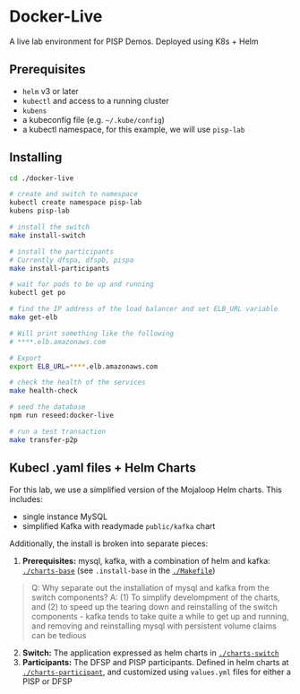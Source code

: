 # Docker-Live

A live lab environment for PISP Demos. Deployed using K8s + Helm

## Prerequisites
- `helm` v3 or later
- `kubectl` and access to a running cluster
- `kubens`
- a kubeconfig file (e.g. `~/.kube/config`)
- a kubectl namespace, for this example, we will use `pisp-lab`

## Installing

```bash
cd ./docker-live

# create and switch to namespace
kubectl create namespace pisp-lab
kubens pisp-lab

# install the switch
make install-switch

# install the participants
# Currently dfspa, dfspb, pispa
make install-participants

# wait for pods to be up and running
kubectl get po

# find the IP address of the load balancer and set ELB_URL variable
make get-elb

# Will print something like the following
# ****.elb.amazonaws.com

# Export
export ELB_URL=****.elb.amazonaws.com

# check the health of the services
make health-check

# seed the database
npm run reseed:docker-live

# run a test transaction
make transfer-p2p

```

## Kubecl .yaml files + Helm Charts

For this lab, we use a simplified version of the Mojaloop Helm charts. This includes:
- single instance MySQL
- simplified Kafka with readymade `public/kafka` chart


Additionally, the install is broken into separate pieces:

1. **Prerequisites:** mysql, kafka, with a combination of helm and kafka: [`./charts-base`](./charts-base) (see `.install-base` in the [`./Makefile`](./Makefile))
> Q: Why separate out the installation of mysql and kafka from the switch components?
> A: (1) To simplify develompment of the charts, and (2) to speed up the tearing down and reinstalling of the switch components - kafka tends to take quite a while to get up and running, and removing and reinstalling mysql with persistent volume claims can be tedious
2. **Switch:** The application expressed as helm charts in [`./charts-switch`](./charts-switch)
3. **Participants:** The DFSP and PISP participants. Defined in helm charts at [`./charts-participant`](./charts-participant), and customized using `values.yml` files for either a PISP or DFSP

